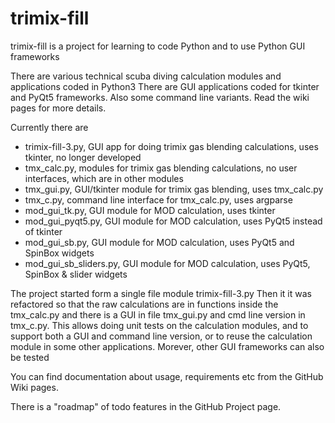 # trimix-fill
trimix-fill is a project for learning to code Python and to use Python GUI frameworks

There are various technical scuba diving calculation modules and applications coded in Python3 
There are GUI applications coded for tkinter and PyQt5 frameworks.
Also some command line variants.
Read the wiki pages for more details.

Currently there are
- trimix-fill-3.py, GUI app for doing trimix gas blending calculations, uses tkinter, no longer developed 
- tmx_calc.py, modules for trimix gas blending calculations, no user interfaces, which are in other modules
- tmx_gui.py, GUI/tkinter module for trimix gas blending, uses  tmx_calc.py
- tmx_c.py, command line interface for tmx_calc.py, uses argparse
- mod_gui_tk.py, GUI module for MOD calculation, uses tkinter
- mod_gui_pyqt5.py, GUI module for MOD calculation, uses PyQt5 instead of tkinter
- mod_gui_sb.py, GUI module for MOD calculation, uses PyQt5 and SpinBox widgets
- mod_gui_sb_sliders.py, GUI module for MOD calculation, uses PyQt5, SpinBox & slider widgets

The project started form a single file module trimix-fill-3.py
Then it it was refactored so that the raw calculations are in functions inside the tmx_calc.py
and there is a GUI in file tmx_gui.py and cmd line version in tmx_c.py.
This allows doing unit tests on the calculation modules, and to support both a GUI and command line version, or to reuse the calculation module in some other applications.
Morever, other GUI frameworks can also be tested

You can find documentation about usage, requirements etc from the GitHub Wiki pages.

There is a "roadmap" of todo features in the GitHub Project page.
